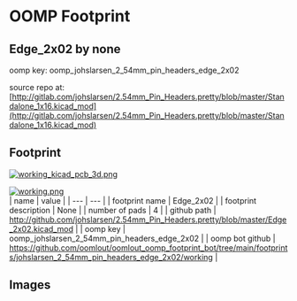 # OOMP Footprint  
## Edge_2x02  by none  
  
oomp key: oomp_johslarsen_2_54mm_pin_headers_edge_2x02  
  
source repo at: [http://gitlab.com/johslarsen/2.54mm_Pin_Headers.pretty/blob/master/Standalone_1x16.kicad_mod](http://gitlab.com/johslarsen/2.54mm_Pin_Headers.pretty/blob/master/Standalone_1x16.kicad_mod)  
## Footprint  
  
[![working_kicad_pcb_3d.png](working_kicad_pcb_3d_600.png)](working_kicad_pcb_3d.png)  
  
[![working.png](working_600.png)](working.png)  
| name | value | 
| --- | --- | 
| footprint name | Edge_2x02 | 
| footprint description | None | 
| number of pads | 4 | 
| github path | http://github.com/johslarsen/2.54mm_Pin_Headers.pretty/blob/master/Edge_2x02.kicad_mod | 
| oomp key | oomp_johslarsen_2_54mm_pin_headers_edge_2x02 | 
| oomp bot github | https://github.com/oomlout/oomlout_oomp_footprint_bot/tree/main/footprints/johslarsen_2_54mm_pin_headers_edge_2x02/working | 
## Images  
